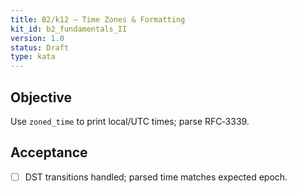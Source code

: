 ```yaml
---
title: B2/k12 — Time Zones & Formatting
kit_id: b2_fundamentals_II
version: 1.0
status: Draft
type: kata
---
```

## Objective
Use `zoned_time` to print local/UTC times; parse RFC‑3339.
## Acceptance
- [ ] DST transitions handled; parsed time matches expected epoch.
